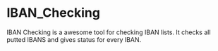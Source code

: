 # IBAN_Checking

IBAN Checking is a awesome tool for checking IBAN lists. It checks all putted IBANS and gives status for every IBAN. 
